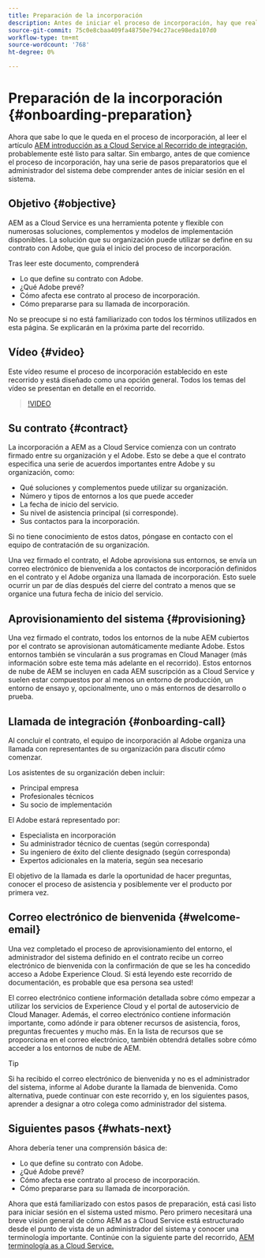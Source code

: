 ```yaml
---
title: Preparación de la incorporación
description: Antes de iniciar el proceso de incorporación, hay que realizar una serie de pasos preparatorios que el administrador del sistema debe conocer antes de iniciar sesión en el sistema.
source-git-commit: 75c0e8cbaa409fa48750e794c27ace98eda107d0
workflow-type: tm+mt
source-wordcount: '768'
ht-degree: 0%

---
```



# Preparación de la incorporación {#onboarding-preparation}

Ahora que sabe lo que le queda en el proceso de incorporación, al leer el artículo [AEM introducción as a Cloud Service al Recorrido de integración,](overview.md) probablemente esté listo para saltar. Sin embargo, antes de que comience el proceso de incorporación, hay una serie de pasos preparatorios que el administrador del sistema debe comprender antes de iniciar sesión en el sistema.

## Objetivo {#objective}

AEM as a Cloud Service es una herramienta potente y flexible con numerosas soluciones, complementos y modelos de implementación disponibles. La solución que su organización puede utilizar se define en su contrato con Adobe, que guía el inicio del proceso de incorporación.

Tras leer este documento, comprenderá

* Lo que define su contrato con Adobe.
* ¿Qué Adobe prevé?
* Cómo afecta ese contrato al proceso de incorporación.
* Cómo prepararse para su llamada de incorporación.

No se preocupe si no está familiarizado con todos los términos utilizados en esta página. Se explicarán en la próxima parte del recorrido.

## Vídeo {#video}

Este vídeo resume el proceso de incorporación establecido en este recorrido y está diseñado como una opción general. Todos los temas del vídeo se presentan en detalle en el recorrido.

>[!VIDEO](https://video.tv.adobe.com/v/336959/?quality=12&learn=on)

## Su contrato {#contract}

La incorporación a AEM as a Cloud Service comienza con un contrato firmado entre su organización y el Adobe. Esto se debe a que el contrato especifica una serie de acuerdos importantes entre Adobe y su organización, como:

* Qué soluciones y complementos puede utilizar su organización.
* Número y tipos de entornos a los que puede acceder
* La fecha de inicio del servicio.
* Su nivel de asistencia principal (si corresponde).
* Sus contactos para la incorporación.

Si no tiene conocimiento de estos datos, póngase en contacto con el equipo de contratación de su organización.

Una vez firmado el contrato, el Adobe aprovisiona sus entornos, se envía un correo electrónico de bienvenida a los contactos de incorporación definidos en el contrato y el Adobe organiza una llamada de incorporación. Esto suele ocurrir un par de días después del cierre del contrato a menos que se organice una futura fecha de inicio del servicio.

## Aprovisionamiento del sistema {#provisioning}

Una vez firmado el contrato, todos los entornos de la nube AEM cubiertos por el contrato se aprovisionan automáticamente mediante Adobe. Estos entornos también se vincularán a sus programas en Cloud Manager (más información sobre este tema más adelante en el recorrido). Estos entornos de nube de AEM se incluyen en cada AEM suscripción as a Cloud Service y suelen estar compuestos por al menos un entorno de producción, un entorno de ensayo y, opcionalmente, uno o más entornos de desarrollo o prueba.

## Llamada de integración {#onboarding-call}

Al concluir el contrato, el equipo de incorporación al Adobe organiza una llamada con representantes de su organización para discutir cómo comenzar.

Los asistentes de su organización deben incluir:

* Principal empresa
* Profesionales técnicos
* Su socio de implementación

El Adobe estará representado por:

* Especialista en incorporación
* Su administrador técnico de cuentas (según corresponda)
* Su ingeniero de éxito del cliente designado (según corresponda)
* Expertos adicionales en la materia, según sea necesario

El objetivo de la llamada es darle la oportunidad de hacer preguntas, conocer el proceso de asistencia y posiblemente ver el producto por primera vez.

## Correo electrónico de bienvenida {#welcome-email}

Una vez completado el proceso de aprovisionamiento del entorno, el administrador del sistema definido en el contrato recibe un correo electrónico de bienvenida con la confirmación de que se les ha concedido acceso a Adobe Experience Cloud. Si está leyendo este recorrido de documentación, es probable que esa persona sea usted!

El correo electrónico contiene información detallada sobre cómo empezar a utilizar los servicios de Experience Cloud y el portal de autoservicio de Cloud Manager. Además, el correo electrónico contiene información importante, como adónde ir para obtener recursos de asistencia, foros, preguntas frecuentes y mucho más. En la lista de recursos que se proporciona en el correo electrónico, también obtendrá detalles sobre cómo acceder a los entornos de nube de AEM.

>[!TIP]
>
>Si ha recibido el correo electrónico de bienvenida y no es el administrador del sistema, informe al Adobe durante la llamada de bienvenida. Como alternativa, puede continuar con este recorrido y, en los siguientes pasos, aprender a designar a otro colega como administrador del sistema.

## Siguientes pasos {#whats-next}

Ahora debería tener una comprensión básica de:

* Lo que define su contrato con Adobe.
* ¿Qué Adobe prevé?
* Cómo afecta ese contrato al proceso de incorporación.
* Cómo prepararse para su llamada de incorporación.

Ahora que está familiarizado con estos pasos de preparación, está casi listo para iniciar sesión en el sistema usted mismo. Pero primero necesitará una breve visión general de cómo AEM as a Cloud Service está estructurado desde el punto de vista de un administrador del sistema y conocer una terminología importante. Continúe con la siguiente parte del recorrido, [AEM terminología as a Cloud Service.](terminology.md)
